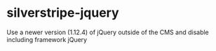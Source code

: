 silverstripe-jquery
===================

Use a newer version (1.12.4) of jQuery outside of the CMS and disable including framework jQuery
